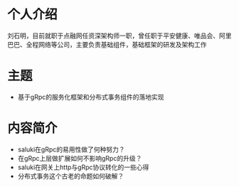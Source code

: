 # 个人介绍
  刘石明，目前就职于点融网任资深架构师一职，曾任职于平安健康、唯品会、阿里巴巴、全程网络等公司，主要负责基础组件，基础框架的研发及架构工作


# 主题
*  基于gRpc的服务化框架和分布式事务组件的落地实现
   
# 内容简介
*  saluki在gRpc的易用性做了何种努力？
*  在gRpc上层做扩展如何不影响gRpc的升级？
*  saluki在网关上http与gRpc协议转化的一些心得
*  分布式事务这个古老的命题如何破解？








